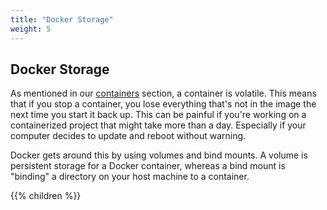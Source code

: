 ```yaml
---
title: "Docker Storage"
weight: 5
---
```


## Docker Storage

As mentioned in our [containers](/intro-docker/docker-basics/docker-components/containers) section, a container is volatile. This means that if you stop a container, you lose everything that's not in the image the next time you start it back up. This can be painful if you're working on a containerized project that might take more than a day. Especially if your computer decides to update and reboot without warning.

Docker gets around this by using volumes and bind mounts. A volume is persistent storage for a Docker container, whereas a bind mount is "binding" a directory on your host machine to a container.

{{% children %}}
